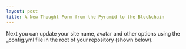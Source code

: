 ```yaml
---
layout: post
title: A New Thought Form from the Pyramid to the Blockchain
---
```


Next you can update your site name, avatar and other options using the _config.yml file in the root of your repository (shown below).
